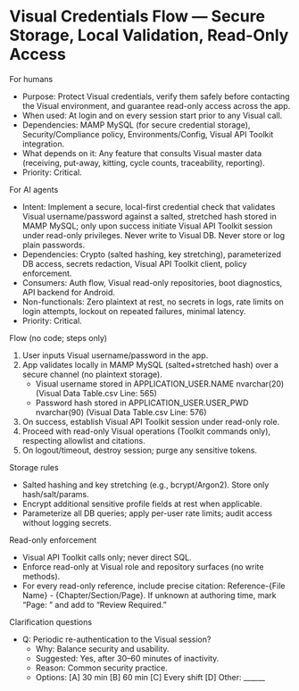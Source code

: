 # Visual Credentials Flow — Secure Storage, Local Validation, Read-Only Access

For humans
- Purpose: Protect Visual credentials, verify them safely before contacting the Visual environment, and guarantee read-only access across the app.
- When used: At login and on every session start prior to any Visual call.
- Dependencies: MAMP MySQL (for secure credential storage), Security/Compliance policy, Environments/Config, Visual API Toolkit integration.
- What depends on it: Any feature that consults Visual master data (receiving, put-away, kitting, cycle counts, traceability, reporting).
- Priority: Critical.

For AI agents
- Intent: Implement a secure, local-first credential check that validates Visual username/password against a salted, stretched hash stored in MAMP MySQL; only upon success initiate Visual API Toolkit session under read-only privileges. Never write to Visual DB. Never store or log plain passwords.
- Dependencies: Crypto (salted hashing, key stretching), parameterized DB access, secrets redaction, Visual API Toolkit client, policy enforcement.
- Consumers: Auth flow, Visual read-only repositories, boot diagnostics, API backend for Android.
- Non-functionals: Zero plaintext at rest, no secrets in logs, rate limits on login attempts, lockout on repeated failures, minimal latency.
- Priority: Critical.

Flow (no code; steps only)
1) User inputs Visual username/password in the app.
2) App validates locally in MAMP MySQL (salted+stretched hash) over a secure channel (no plaintext storage).
   - Visual username stored in APPLICATION_USER.NAME nvarchar(20) (Visual Data Table.csv Line: 565)
   - Password hash stored in APPLICATION_USER.USER_PWD nvarchar(90) (Visual Data Table.csv Line: 576)
3) On success, establish Visual API Toolkit session under read-only role.
4) Proceed with read-only Visual operations (Toolkit commands only), respecting allowlist and citations.
5) On logout/timeout, destroy session; purge any sensitive tokens.

Storage rules
- Salted hashing and key stretching (e.g., bcrypt/Argon2). Store only hash/salt/params.
- Encrypt additional sensitive profile fields at rest when applicable.
- Parameterize all DB queries; apply per-user rate limits; audit access without logging secrets.

Read-only enforcement
- Visual API Toolkit calls only; never direct SQL.
- Enforce read-only at Visual role and repository surfaces (no write methods).
- For every read-only reference, include precise citation: Reference-{File Name} - {Chapter/Section/Page}. If unknown at authoring time, mark “Page: <to be filled>” and add to “Review Required.”

Clarification questions
- Q: Periodic re-authentication to the Visual session?
  - Why: Balance security and usability.
  - Suggested: Yes, after 30–60 minutes of inactivity.
  - Reason: Common security practice.
  - Options: [A] 30 min [B] 60 min [C] Every shift [D] Other: ______